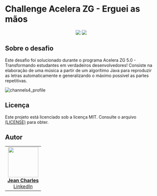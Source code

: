 # Challenge Acelera ZG - Erguei as mãos
<p align="center">
     <a alt="Java">
        <img src="https://img.shields.io/npm/l/react" />
    </a>
     <a alt="Java">
        <img src="https://img.shields.io/badge/Java-v17-blue.svg" />

## Sobre o desafio

Este desafio foi solucionado durante o programa Acelera ZG 5.0 - Transformando estudantes em verdadeiros desenvolvedores!
Consiste na elaboração de uma música a partir de um algorítimo Java para reproduzir as letras automaticamente e generalizando o máximo possível as partes repetitivas.

![channels4_profile](https://github.com/Dev-JeanCharles/Challenge_Acelera/assets/85767415/13e294d8-56ca-4dca-ac2f-e87076c94bb0)

## Licença

Este projeto está licenciado sob a licença MIT. Consulte o
arquivo <a href="https://github.com/Dev-JeanCharles/Challenge_Acelera/blob/master/LICENSE">(LICENSE)</a> para obter.

## Autor

<table>
  <tr>
    <td align="center"><a href="https://github.com/Dev-JeanCharles"><img src="https://avatars.githubusercontent.com/u/85767415?v=4" width="100px;" alt=""/><br/><strong>Jean Charles</strong></a><br/><a href="https://www.linkedin.com/in/dev-jeancharles/">LinkedIn</a></td>
  </tr>
</table>

